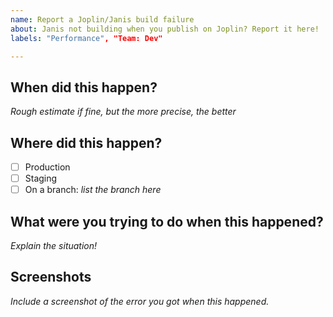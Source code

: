 ```yaml
---
name: Report a Joplin/Janis build failure
about: Janis not building when you publish on Joplin? Report it here!
labels: "Performance", "Team: Dev"

---
```

## When did this happen?
*Rough estimate if fine, but the more precise, the better*

## Where did this happen?
- [ ] Production
- [ ] Staging
- [ ] On a branch: *list the branch here*

## What were you trying to do when this happened?
*Explain the situation!*

## Screenshots
*Include a screenshot of the error you got when this happened.*
